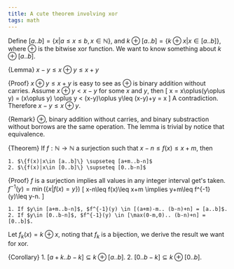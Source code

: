 ```yaml
---
title: A cute theorem involving xor
tags: math
---
```


Define $[a..b] = \{x|a\leq x\leq b, x\in \mathbb{N} \}$, and $k\oplus [a..b] = \{k\oplus x| x\in [a..b]\}$, where $\oplus$ is the bitwise xor function.
We want to know something about $k\oplus [a..b]$. 

{Lemma}
    $x-y \leq x\oplus y \leq x+y$
    
{Proof}
    $x\oplus y \leq x+y$ is easy to see as $\oplus$ is binary addition without carries.
    Assume $x\oplus y < x-y$ for some $x$ and $y$, then
    \[
    x = x\oplus(y\oplus y)
    = (x\oplus y) \oplus y <
    (x-y)\oplus y\leq (x-y)+y = x
    \]
    A contradiction. Therefore $x-y \leq x\oplus y$.
    
{Remark}
    $\oplus$, binary addition without carries, and binary substraction without borrows are the same operation. The lemma is trivial by notice that equivalence. 

{Theorem}
    If $f:\mathbb{N}\to \mathbb{N}$ a surjection such that $x-n\leq f(x)\leq x+m$, then

    1. $\{f(x)|x\in [a..b]\} \supseteq [a+m..b-n]$
    2. $\{f(x)|x\in [0..b]\} \supseteq [0..b-n]$

{Proof}
    $f$ is a surjection implies all values in any integer interval get's taken. $f^{-1}(y)=\min(\{x|f(x)=y\})$
    \[
    x-n\leq f(x)\leq x+m \implies y+m\leq f^{-1}(y)\leq y-n.
    \]

    1. If $y\in [a+m..b-n]$, $f^{-1}(y) \in [(a+m)-m.. (b-n)+n] = [a..b]$.
    2. If $y\in [0..b-n]$, $f^{-1}(y) \in [\max(0-m,0).. (b-n)+n] = [0..b]$.


Let $f_k(x) = k\oplus x$, noting that $f_k$ is a bijection, we derive the result we want for xor.

{Corollary}
    1. $[a+k..b-k] \subseteq k\oplus [a..b]$.
    2. $[0..b-k] \subseteq k\oplus [0..b]$.